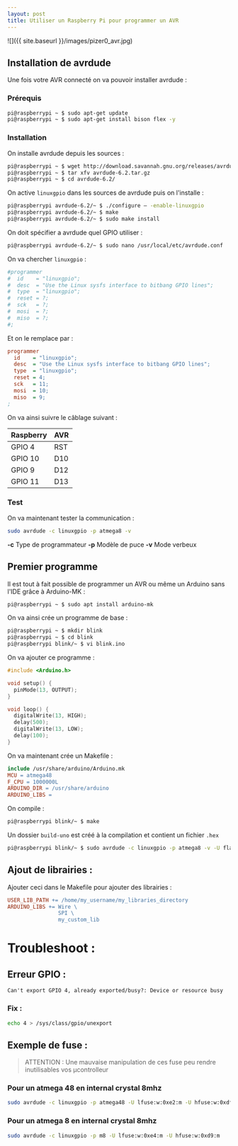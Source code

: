 ```yaml
---
layout: post
title: Utiliser un Raspberry Pi pour programmer un AVR
---
```


![]({{ site.baseurl }}/images/pizer0_avr.jpg)

## Installation de avrdude

Une fois votre AVR connecté on va pouvoir installer avrdude : 

### Prérequis 

```bash
pi@raspberrypi ~ $ sudo apt-get update
pi@raspberrypi ~ $ sudo apt-get install bison flex -y
```

### Installation 
On installe avrdude depuis les sources :

```bash
pi@raspberrypi ~ $ wget http://download.savannah.gnu.org/releases/avrdude/avrdude-6.2.tar.gz
pi@raspberrypi ~ $ tar xfv avrdude-6.2.tar.gz
pi@raspberrypi ~ $ cd avrdude-6.2/
```

On active `linuxgpio` dans les sources de avrdude puis on l'installe :

```bash
pi@raspberrypi avrdude-6.2/~ $ ./configure – -enable-linuxgpio
pi@raspberrypi avrdude-6.2/~ $ make
pi@raspberrypi avrdude-6.2/~ $ sudo make install
```

On doit spécifier a avrdude quel GPIO utiliser :

```bash
pi@raspberrypi avrdude-6.2/~ $ sudo nano /usr/local/etc/avrdude.conf
```

On va chercher `linuxgpio` : 

```ini
#programmer
#  id    = "linuxgpio";
#  desc  = "Use the Linux sysfs interface to bitbang GPIO lines";
#  type  = "linuxgpio";
#  reset = ?;
#  sck   = ?;
#  mosi  = ?;
#  miso  = ?;
#;
```

Et on le remplace par :

```ini
programmer
  id    = "linuxgpio";
  desc  = "Use the Linux sysfs interface to bitbang GPIO lines";
  type  = "linuxgpio";
  reset = 4;
  sck   = 11;
  mosi  = 10;
  miso  = 9;
;
```
On va ainsi suivre le câblage suivant :

|  Raspberry   |    AVR |
| ------------ | ------ |
|  GPIO 4      |   RST  |
|  GPIO 10     |   D10  |
|  GPIO 9      |   D12  |
|  GPIO 11     |   D13  |

### Test 

On va maintenant tester la communication : 

```bash
sudo avrdude -c linuxgpio -p atmega8 -v 
```

**-c** Type de programmateur
**-p** Modèle de puce 
**-v** Mode verbeux 

## Premier programme 

Il est tout à fait possible de programmer un AVR ou même un Arduino sans l'IDE grâce à Arduino-MK :

```bash
pi@raspberrypi ~ $ sudo apt install arduino-mk
```

On va ainsi crée un programme de base : 

```bash
pi@raspberrypi ~ $ mkdir blink
pi@raspberrypi ~ $ cd blink
pi@raspberrypi blink/~ $ vi blink.ino
```

On va ajouter ce programme :
```c++
#include <Arduino.h>

void setup() {
  pinMode(13, OUTPUT);     
}

void loop() {
  digitalWrite(13, HIGH);
  delay(500);
  digitalWrite(13, LOW);
  delay(100);
}
```

On va maintenant crée un Makefile :
```makefile
include /usr/share/arduino/Arduino.mk
MCU = atmega48
F_CPU = 1000000L
ARDUINO_DIR = /usr/share/arduino
ARDUINO_LIBS =
```

On compile :

```bash
pi@raspberrypi blink/~ $ make
```

Un dossier `build-uno` est créé à la compilation et contient un fichier `.hex`

```bash
pi@raspberrypi blink/~ $ sudo avrdude -c linuxgpio -p atmega8 -v -U flash:w:build-uno/blink.hex:i
```

## Ajout de librairies : 

Ajouter ceci dans le Makefile pour ajouter des librairies :
```makefile
USER_LIB_PATH += /home/my_username/my_libraries_directory
ARDUINO_LIBS += Wire \
                SPI \
                my_custom_lib
```

# Troubleshoot :

## Erreur GPIO :
```
Can't export GPIO 4, already exported/busy?: Device or resource busy
```
### Fix : 
```bash
echo 4 > /sys/class/gpio/unexport 
```
## Exemple de fuse :

> ATTENTION :
Une mauvaise manipulation de ces fuse peu rendre inutilisables vos µcontrolleur 

### Pour un atmega 48 en internal crystal 8mhz

```bash
sudo avrdude -c linuxgpio -p atmega48 -U lfuse:w:0xe2:m -U hfuse:w:0xdf:m -U efuse:w:0xff:m
```

### Pour un atmega 8 en internal crystal 8mhz 

```bash
sudo avrdude -c linuxgpio -p m8 -U lfuse:w:0xe4:m -U hfuse:w:0xd9:m 
```




